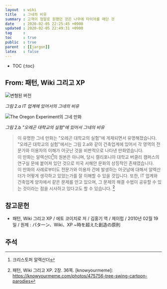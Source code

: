 ```yaml
---
layout  : wiki
title   : 그네의 비유
summary : 고객이 정말로 원했던 것은 나무에 타이어를 매단 것
date    : 2020-02-05 22:25:45 +0900
updated : 2020-02-05 22:49:31 +0900
tag     : 
toc     : true
public  : true
parent  : [[jargon]]
latex   : false
---
```

* TOC
{:toc}

## From: 패턴, Wiki 그리고 XP

![변형된 버전]( /resource/wiki/oregon-swing/swing-parodie.jpg )

_그림 2.a IT 업계에 있어서의 그네의 비유_

![The Oregon Experiment의 그네 만화]( /resource/wiki/oregon-swing/swing-original.jpg )

_그림 2.b "오레곤 대학교의 실험"에 있어서 그네의 비유_

> 이 유명한 그네 만화는 "오레곤 대학교의 실험"에 게재되면서 유명해졌습니다. "오레곤 대학교의 실험"에서는 그림 2.a와 같이 건축업계에 있어서 각 영역의 전문가와 이용자의 이해가 어긋난 것을 비판적으로 나타낸 만화였습니다.  
이 만화는 알렉산더[^alex]의 원본은 아니며, 당시 캘리포니아 대학교 버클리 캠퍼스의 연구실 문에 붙어져 있던 것으로 미국 서해안 문화의 상징적인 존재였습니다.  
이 만화의 사례로부터도 전문가와 이용자 간에 발생하는 어긋남에 대해서 알렉산더가 어떻게 생각하고 있었는가를 잘 이해할 수 있을 것입니다. 또한, IT 업계와 건축업계 양자에서 같은 문제를 안고 있으며, 그 문제의 해결 수법이 공유할 수 있는 것이라는 점을 시사하고 있다고도 할 수 있습니다.
[^pattern-36]

## 참고문헌

* 패턴, Wiki 그리고 XP / 에토 코이치로 저 / 김홍기 역 / 제이펍 / 2010년 02월 19일 / 원제 : パタ一ン、Wiki、XP ~時を超えた創造の原則


## 주석
[^alex]: 크리스토퍼 알렉산더
[^pattern-36]: 패턴, Wiki 그리고 XP. 2장. 36쪽.
[knowyourmeme]: https://knowyourmeme.com/photos/475756-tree-swing-cartoon-parodies
